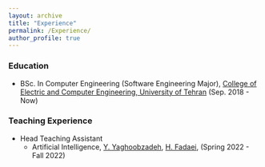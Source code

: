 ```yaml
---
layout: archive
title: "Experience"
permalink: /Experience/
author_profile: true
---
```


### Education
- BSc. In Computer Engineering (Software Engineering Major), [College of Electric and Computer Engineering, University of Tehran](https://ece.ut.ac.ir/) (Sep. 2018 - Now)

### Teaching Experience

- Head Teaching Assistant
  - Artificial Intelligence, [Y. Yaghoobzadeh](https://ece.ut.ac.ir/en/~105908695), [H. Fadaei](https://ece.ut.ac.ir/en/~students/h.fadaei), (Spring 2022 - Fall 2022)
